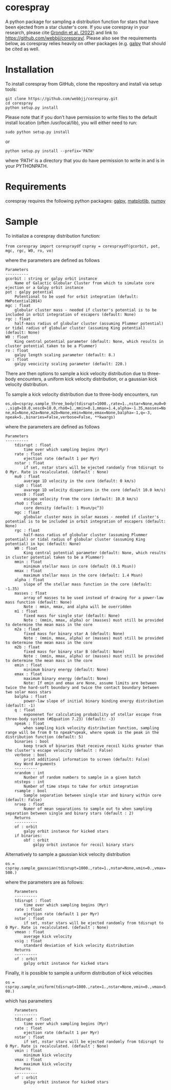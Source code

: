 # corespray
A python package for sampling a distribution function for stars that have been ejected from a star cluster's core. If you use corespray in your research, please cite [Grondin et al. (2022)](https://ui.adsabs.harvard.edu/abs/2022MNRAS.tmp.3150G/abstract) and link to https://github.com/webbjj/corespray/. Please also see the requirements below, as corespray relies heavily on other packages (e.g. [galpy](https://docs.galpy.org/en/) that should be cited as well.

# Installation 
To install corespray from GitHub, clone the repository and install via setup tools:

`git clone https://github.com/webbjj/corespray.git`  
`cd corespray`  
`python setup.py install`  

Please note that if you don’t have permission to write files to the default install location (often /usr/local/lib), you will either need to run:

`sudo python setup.py install`

or

`python setup.py install --prefix='PATH'`

where ‘PATH’ is a directory that you do have permission to write in and is in your PYTHONPATH.

# Requirements  

corespray requires the following python packages: [galpy](https://docs.galpy.org/en/v1.8.1/), [matplotlib](https://matplotlib.org/), [numpy](https://numpy.org/)

# Sample

To initialize a corespray distribution function:

`from corespray import corespraydf`
`cspray = corespraydf(gcorbit, pot, mgc, rgc, W0, ro, vo)`

where the parameters are defined as follows

	Parameters
	----------
	gcorbit : string or galpy orbit instance
		Name of Galactic Globular Cluster from which to simulate core ejection or a Galpy orbit instance
	pot : galpy potential
		Potentional to be used for orbit integration (default: MWPotential2014)
	mgc : float
		globular cluster mass - needed if cluster's potential is to be included in orbit integration of escapers (default: None)
	rgc : float
		half-mass radius of globular cluster (assuming Plummer potential) or tidal radius of globular cluster (assuming King potential) (default: None)
	W0 : float
		King central potential parameter (default: None, which results in cluster potential taken to be a Plummer)
	ro : float
		galpy length scaling parameter (default: 8.)
	vo : float
		galpy veocicity scaling parameter (default: 220.)

There are then options to sample a kick velocity distribution due to three-body encounters, a uniform kick velocity distribution, or a gaussian kick velocity distribution. 

To sample a kick velocity distribution due to three-body encounters, run

`os,ob=cspray.sample_three_body(tdisrupt=1000.,rate=1.,nstar=None,mu0=0.,sig0=10.0,vesc0=10.0,rho0=1.,mmin=0.1,mmax=1.4,alpha=-1.35,masses=None,m1=None,m2a=None,m2b=None,emin=None,emax=None,balpha=-1,q=-3, npeak=5.,binaries=False,verbose=False, **kwargs)`

where the parameters are defined as follows

	Parameters
	----------
		tdisrupt : float
			time over which sampling begins (Myr)
		rate : float
			ejection rate (default 1 per Myr)
		nstar : float
			if set, nstar stars will be ejected randomly from tdisrupt to 0 Myr. Rate is recalculated. (default : None)
		mu0 : float
			average 1D velocity in the core (default: 0 km/s)
		sig0 : float
			avarege 1D velocity disperions in the core (default 10.0 km/s)
		vesc0 : float
			escape velocity from the core (default: 10.0 km/s)
		rho0 : float
			core density (default: 1 Msun/pc^3)
		mgc : float
			globular cluster mass in solar masses - needed if cluster's potential is to be included in orbit integration of escapers (default: None)
		rgc : float
			half-mass radius of globular cluster (assuming Plummer potential) or tidal radius of globular cluster (assuming King potential) in kpc (default: None)
		W0 : float
			King central potential parameter (default: None, which results in cluster potential taken to be a Plummer)
		mmin : float
			minimum stellar mass in core (default (0.1 Msun))
		mmax : float
			maximum stellar mass in the core (default: 1.4 Msun)
		alpha : float
			slope of the stellar mass function in the core (default: -1.35)
		masses : float
			array of masses to be used instead of drawing for a power-law mass function (default: None)
			Note : mmin, mmax, and alpha will be overridden
		m1 : float
			fixed mass for single star (default: None)
			Note : (mmin, mmax, alpha) or (masses) must still be provided to determine the mean mass in the core
		m2a : float
			fixed mass for binary star A (default: None)
			Note : (mmin, mmax, alpha) or (masses) must still be provided to determine the mean mass in the core
		m2b : float
			fixed mass for binary star B (default: None)
			Note : (mmin, mmax, alpha) or (masses) must still be provided to determine the mean mass in the core
		emin : float
			minimum binary energy (default: None)
		emax : float
			maximum binary energy (default: None)
			Note: If emin and emax are None, assume limits are between twice the hard-soft boundary and twice the contact boundary between two solar mass stars
		balpha : float
			power-law slope of initial binary binding energy distribution (default: -1)
		q : float
			exponenet for calculating probability of stellar escape from three-body system (#Equation 7.23) (default: -3)
		npeak : float
			when sampling kick velocity distribution function, sampling range will be from 0 to npeak*vpeak, where vpeak is the peak in the distribution function (default: 5)
		binaries : bool
			keep track of binaries that receive recoil kicks greater than the cluster's escape velocity (default : False)
		verbose : bool
			print additional information to screen (default: False)
		Key Word Arguments
		----------
		nrandom : int
			Nunber of random numbers to sample in a given batch
		ntsteps : int
			Number of time steps to take for orbit integration
		rsample : bool
			Sample separation between single star and binary within core (default: False)
		nrsep : float
			Numer of mean separations to sample out to when sampling separation between single and binary stars (default : 2)
		Returns
		----------
		of : orbit
			galpy orbit instance for kicked stars
		if binaries:
			obf : orbit
				galpy orbit instance for recoil binary stars

Alternatively to sample a gaussian kick velocity distribution

`os = cspray.sample_gaussian(tdisrupt=1000.,rate=1.,nstar=None,vmin=0.,vmax=500.)`

where the parameters are as follows:

		Parameters
		----------
		tdisrupt : float
			time over which sampling begins (Myr)
		rate : float
			ejection rate (default 1 per Myr)
		nstar : float
			if set, nstar stars will be ejected randomly from tdisrupt to 0 Myr. Rate is recalculated. (default : None)
		vmean : float
			average kick velocity
		vsig : float
			standard deviation of kick velocity distribution
		Returns
		----------
		of : orbit
			galpy orbit instance for kicked stars

Finally, it is possible to sample a uniform distribution of kick velocities

`os = cspray.sample_uniform(tdisrupt=1000.,rate=1.,nstar=None,vmin=0.,vmax=500.)`

which has parameters

		Parameters
		----------
		tdisrupt : float
			time over which sampling begins (Myr)
		rate : float
			ejection rate (default 1 per Myr)
		nstar : float
			if set, nstar stars will be ejected randomly from tdisrupt to 0 Myr. Rate is recalculated. (default : None)
		vmin : float
			minimum kick velocity
		vmax : float
			maximum kick velocity
		Returns
		----------
		of : orbit
			galpy orbit instance for kicked stars

